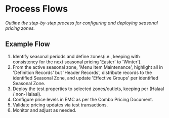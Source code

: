 # Process Flows

_Outline the step-by-step process for configuring and deploying seasonal pricing zones._

## Example Flow

1. Identify seasonal periods and define zones(i.e., keeping with consistency for the next seasonal pricing 'Easter' to 'Winter').
2. From the active seasonal zone, 'Menu Item Maintenance', highlight all in 'Definition Records' but 'Header Records', distribute records to the identified Seasonal Zone, and update 'Effective Groups' per identified Seasonal Zone.
3. Deploy the test properties to selected zones/outlets, keeping per (Halaal / non-Halaal).
4. Configure price levels in EMC as per the Combo Pricing Document.
5. Validate pricing updates via test transactions.
6. Monitor and adjust as needed.
